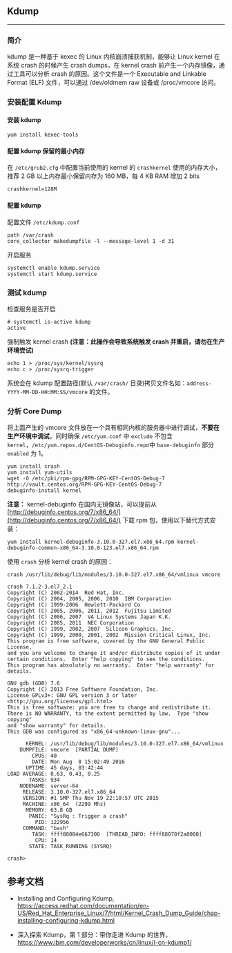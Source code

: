 ## Kdump

---

### 简介

kdump 是一种基于 kexec 的 Linux 内核崩溃捕获机制，能够让 Linux kernel 在系统 crash 的时候产生 crash dumps，在 kernel crash 前产生一个内存镜像，通过工具可以分析 crash 的原因。这个文件是一个 Executable and Linkable Format (ELF) 文件，可以通过 /dev/oldmem raw 设备或 /proc/vmcore 访问。

### 安装配置 Kdump

#### 安装 kdump

```
yum install kexec-tools
```

#### 配置 kdump 保留的最小内存

在 `/etc/grub2.cfg` 中配置当前使用的 kernel 的 `crashkernel` 使用的内存大小，推荐 2 GB 以上内存最小保留内存为 160 MB，每 4 KB RAM 增加 2 bits

```
crashkernel=128M
```

#### 配置 kdump

配置文件 `/etc/kdump.conf`

```
path /var/crash
core_collector makedumpfile -l --message-level 1 -d 31
```

开启服务

```
systemctl enable kdump.service
systemctl start kdump.service
```

### 测试 kdump

检查服务是否开启

```
# systemctl is-active kdump
active
```

强制触发 kernel crash **(注意：此操作会导致系统触发 crash 并重启，请勿在生产环境尝试)**

```
echo 1 > /proc/sys/kernel/sysrq
echo c > /proc/sysrq-trigger
```

系统会在 kdump 配置路径(默认 `/var/crash/` 目录)拷贝文件名如：`address-YYYY-MM-DD-HH:MM:SS/vmcore` 的文件。

### 分析 Core Dump

将上面产生的 vmcore 文件放在一个具有相同内核的服务器中进行调试，**不要在生产环境中调试**，同时确保 `/etc/yum.conf` 中 `exclude` 不包含 `kernel`，`/etc/yum.repos.d/CentOS-Debuginfo.repo`中 `base-debuginfo` 部分 `enabled` 为 1。

```
yum install crash
yum install yum-utils
wget -O /etc/pki/rpm-gpg/RPM-GPG-KEY-CentOS-Debug-7 http://vault.centos.org/RPM-GPG-KEY-CentOS-Debug-7
debuginfo-install kernel
```

**注意：** kernel-debuginfo 在国内无镜像站，可以提前从 [http://debuginfo.centos.org/7/x86_64/](http://debuginfo.centos.org/7/x86_64/) 下载 rpm 包，使用以下替代方式安装：

```
yum install kernel-debuginfo-3.10.0-327.el7.x86_64.rpm kernel-debuginfo-common-x86_64-3.10.0-123.el7.x86_64.rpm
```

使用 `crash` 分析 kernel crash 的原因：

```
crash /usr/lib/debug/lib/modules/3.10.0-327.el7.x86_64/vmlinux vmcore

crash 7.1.2-3.el7_2.1
Copyright (C) 2002-2014  Red Hat, Inc.
Copyright (C) 2004, 2005, 2006, 2010  IBM Corporation
Copyright (C) 1999-2006  Hewlett-Packard Co
Copyright (C) 2005, 2006, 2011, 2012  Fujitsu Limited
Copyright (C) 2006, 2007  VA Linux Systems Japan K.K.
Copyright (C) 2005, 2011  NEC Corporation
Copyright (C) 1999, 2002, 2007  Silicon Graphics, Inc.
Copyright (C) 1999, 2000, 2001, 2002  Mission Critical Linux, Inc.
This program is free software, covered by the GNU General Public License,
and you are welcome to change it and/or distribute copies of it under
certain conditions.  Enter "help copying" to see the conditions.
This program has absolutely no warranty.  Enter "help warranty" for details.

GNU gdb (GDB) 7.6
Copyright (C) 2013 Free Software Foundation, Inc.
License GPLv3+: GNU GPL version 3 or later <http://gnu.org/licenses/gpl.html>
This is free software: you are free to change and redistribute it.
There is NO WARRANTY, to the extent permitted by law.  Type "show copying"
and "show warranty" for details.
This GDB was configured as "x86_64-unknown-linux-gnu"...

      KERNEL: /usr/lib/debug/lib/modules/3.10.0-327.el7.x86_64/vmlinux
    DUMPFILE: vmcore  [PARTIAL DUMP]
        CPUS: 40
        DATE: Mon Aug  8 15:02:49 2016
      UPTIME: 45 days, 03:42:44
LOAD AVERAGE: 0.63, 0.43, 0.25
       TASKS: 934
    NODENAME: server-64
     RELEASE: 3.10.0-327.el7.x86_64
     VERSION: #1 SMP Thu Nov 19 22:10:57 UTC 2015
     MACHINE: x86_64  (2299 Mhz)
      MEMORY: 63.8 GB
       PANIC: "SysRq : Trigger a crash"
         PID: 122956
     COMMAND: "bash"
        TASK: ffff88084e667300  [THREAD_INFO: ffff88078f2a0000]
         CPU: 14
       STATE: TASK_RUNNING (SYSRQ)

crash>
```

## 参考文档

* Installing and Configuring Kdump,  https://access.redhat.com/documentation/en-US/Red_Hat_Enterprise_Linux/7/html/Kernel_Crash_Dump_Guide/chap-installing-configuring-kdump.html

* 深入探索 Kdump，第 1 部分：带你走进 Kdump 的世界， https://www.ibm.com/developerworks/cn/linux/l-cn-kdump1/
